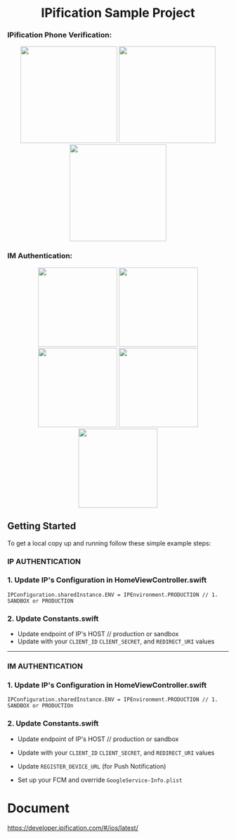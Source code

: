 
<h1 align="center">IPification Sample Project</h1>

### IPification Phone Verification:
<p align="center">
    <img src='https://user-images.githubusercontent.com/4114159/224629567-189dcace-a895-4fad-8588-93b955960452.jpg' width='220'>
    <img src='https://user-images.githubusercontent.com/4114159/153834085-686378a6-97e2-4c49-9871-f12db5fc16e1.png' width='220'>
    <img src='https://user-images.githubusercontent.com/4114159/153834072-52712b4e-a3fc-43e4-a07a-0df018f7374f.jpg' width='220'>
</p>

### IM Authentication:
<p align="center">
  <img src='https://user-images.githubusercontent.com/4114159/224629326-9a1c850a-4cce-47d3-9cbc-6de49036cc04.png' width='180'>
<img src='https://user-images.githubusercontent.com/4114159/153820778-b4e6cb13-e4b9-4eb9-96ec-b7596617d906.jpg' width='180'>
<img src='https://user-images.githubusercontent.com/4114159/153820768-fe862eb3-01b2-46de-b140-5ac55e6008bf.jpg' width='180'>
  <img src='https://user-images.githubusercontent.com/4114159/153827230-b896b66b-5b82-421d-b639-755b50d218c8.png' width='180'>

  <img src='https://user-images.githubusercontent.com/4114159/153826264-74a50ef3-9847-4ca4-bed0-5278863a3222.png' width='180'>

</p>

<!-- GETTING STARTED -->
## Getting Started

To get a local copy up and running follow these simple example steps:


### IP AUTHENTICATION

### 1. Update IP's Configuration in HomeViewController.swift
```
IPConfiguration.sharedInstance.ENV = IPEnvironment.PRODUCTION // 1. SANDBOX or PRODUCTION
```

### 2. Update Constants.swift
- Update endpoint of IP's HOST // production or sandbox
- Update with your `CLIENT_ID` `CLIENT_SECRET`, and `REDIRECT_URI` values

----------------------

### IM AUTHENTICATION

### 1. Update IP's Configuration in HomeViewController.swift
```
IPConfiguration.sharedInstance.ENV = IPEnvironment.PRODUCTION // 1. SANDBOX or PRODUCTIOn
```

### 2. Update Constants.swift
- Update endpoint of IP's HOST // production or sandbox
- Update with your `CLIENT_ID` `CLIENT_SECRET`, and `REDIRECT_URI` values

- Update `REGISTER_DEVICE_URL` (for Push Notification)
- Set up your FCM and override `GoogleService-Info.plist`

  

# Document

https://developer.ipification.com/#/ios/latest/
